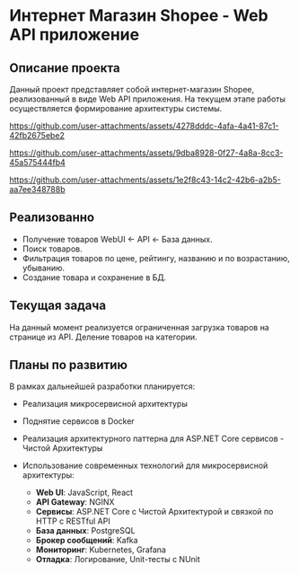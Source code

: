 # Интернет Магазин Shopee - Web API приложение

## Описание проекта
Данный проект представляет собой интернет-магазин Shopee, реализованный в виде Web API приложения. На текущем этапе работы осуществляется формирование архитектуры системы.

https://github.com/user-attachments/assets/4278dddc-4afa-4a41-87c1-42fb2675ebe2


https://github.com/user-attachments/assets/9dba8928-0f27-4a8a-8cc3-45a575444fb4


https://github.com/user-attachments/assets/1e2f8c43-14c2-42b6-a2b5-aa7ee348788b


## Реализованно
- Получение товаров WebUI <- API <- База данных.
- Поиск товаров.
- Фильтрация товаров по цене, рейтингу, названию и по возрастанию, убыванию.
- Создание товара и сохранение в БД.

## Текущая задача
На данный момент реализуется ограниченная загрузка товаров на странице из API.
Деление товаров на категории.

## Планы по развитию
В рамках дальнейшей разработки планируется:

- Реализация микросервисной архитектуры
- Поднятие сервисов в Docker
- Реализация архитектурного паттерна для ASP.NET Core сервисов - Чистой Архитектуры
- Использование современных технологий для микросервисной архитектуры:

  - **Web UI**: JavaScript, React
  - **API Gateway**: NGINX
  - **Сервисы**: ASP.NET Core с Чистой Архитектурой и связкой по HTTP с RESTful API
  - **База данных**: PostgreSQL
  - **Брокер сообщений**: Kafka
  - **Мониторинг**: Kubernetes, Grafana
  - **Отладка**: Логирование, Unit-тесты с NUnit
